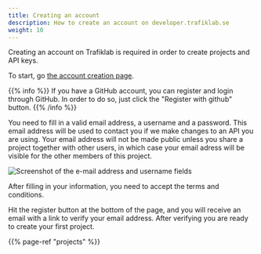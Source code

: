 ```yaml
---
title: Creating an account
description: How to create an account on developer.trafiklab.se 
weight: 10
---
```

Creating an account on Trafiklab is required in order to create projects and API keys.

To start, go [the account creation page](https://developer.trafiklab.se/register).

{{% info %}} If you have a GitHub account, you can register and login through GitHub. In order to do so, just click
the "Register with github" button. {{% /info %}}

You need to fill in a valid email address, a username and a password. This email address will be used to contact you if we make changes
to an API you are using. Your email address will not be made public unless you share a project together with other users, 
in which case your email adress will be visible for the other members of this project.

![Screenshot of the e-mail address and username fields](/media/2023/create-account.png)

After filling in your information, you need to accept the terms and conditions.

Hit the register button at the bottom of the page, and you will receive an email with a link to verify your email address. 
After verifying you are ready to create your first project.

{{% page-ref "projects" %}}